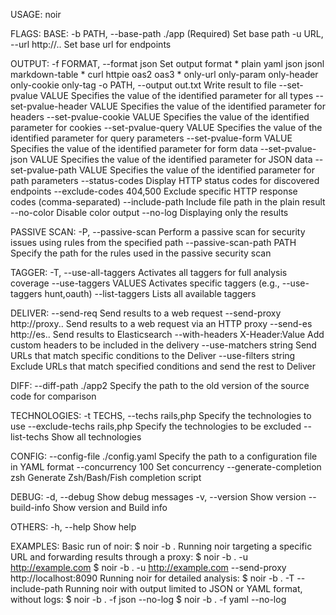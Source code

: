 USAGE: noir <flags>

FLAGS:
  BASE:
    -b PATH, --base-path ./app       (Required) Set base path
    -u URL, --url http://..          Set base url for endpoints

  OUTPUT:
    -f FORMAT, --format json         Set output format
                                       * plain yaml json jsonl markdown-table
                                       * curl httpie oas2 oas3
                                       * only-url only-param only-header only-cookie only-tag
    -o PATH, --output out.txt        Write result to file
    --set-pvalue VALUE               Specifies the value of the identified parameter for all types
    --set-pvalue-header VALUE        Specifies the value of the identified parameter for headers
    --set-pvalue-cookie VALUE        Specifies the value of the identified parameter for cookies
    --set-pvalue-query VALUE         Specifies the value of the identified parameter for query parameters
    --set-pvalue-form VALUE          Specifies the value of the identified parameter for form data
    --set-pvalue-json VALUE          Specifies the value of the identified parameter for JSON data
    --set-pvalue-path VALUE          Specifies the value of the identified parameter for path parameters
    --status-codes                   Display HTTP status codes for discovered endpoints
    --exclude-codes 404,500          Exclude specific HTTP response codes (comma-separated)
    --include-path                   Include file path in the plain result
    --no-color                       Disable color output
    --no-log                         Displaying only the results

  PASSIVE SCAN:
    -P, --passive-scan               Perform a passive scan for security issues using rules from the specified path
    --passive-scan-path PATH         Specify the path for the rules used in the passive security scan

  TAGGER:
    -T, --use-all-taggers            Activates all taggers for full analysis coverage
    --use-taggers VALUES             Activates specific taggers (e.g., --use-taggers hunt,oauth)
    --list-taggers                   Lists all available taggers

  DELIVER:
    --send-req                       Send results to a web request
    --send-proxy http://proxy..      Send results to a web request via an HTTP proxy
    --send-es http://es..            Send results to Elasticsearch
    --with-headers X-Header:Value    Add custom headers to be included in the delivery
    --use-matchers string            Send URLs that match specific conditions to the Deliver
    --use-filters string             Exclude URLs that match specified conditions and send the rest to Deliver

  DIFF:
    --diff-path ./app2               Specify the path to the old version of the source code for comparison

  TECHNOLOGIES:
    -t TECHS, --techs rails,php      Specify the technologies to use
    --exclude-techs rails,php        Specify the technologies to be excluded
    --list-techs                     Show all technologies

  CONFIG:
    --config-file ./config.yaml      Specify the path to a configuration file in YAML format
    --concurrency 100                Set concurrency
    --generate-completion zsh        Generate Zsh/Bash/Fish completion script

  DEBUG:
    -d, --debug                      Show debug messages
    -v, --version                    Show version
    --build-info                     Show version and Build info

  OTHERS:
    -h, --help                       Show help

EXAMPLES:
  Basic run of noir:
      $ noir -b .
  Running noir targeting a specific URL and forwarding results through a proxy:
      $ noir -b . -u http://example.com
      $ noir -b . -u http://example.com --send-proxy http://localhost:8090
  Running noir for detailed analysis:
      $ noir -b . -T --include-path
  Running noir with output limited to JSON or YAML format, without logs:
      $ noir -b . -f json --no-log
      $ noir -b . -f yaml --no-log
